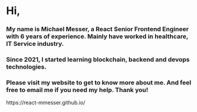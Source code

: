 <h1>Hi,</h1> 
<h3>My name is Michael Messer, a React Senior Frontend Engineer with 6 years of experience. Mainly have worked in healthcare, IT Service industry.</h3>
<h3>Since 2021, I started learning blockchain, backend and devops technologies.</h3>
<h3>Please visit my website to get to know more about me. And feel free to email me if you need my help. Thank you!</h3>
https://react-mmesser.github.io/

<!---
react-mmesser/react-mmesser is a ✨ special ✨ repository because its `README.md` (this file) appears on your GitHub profile.
You can click the Preview link to take a look at your changes.
--->
